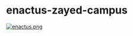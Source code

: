 # enactus-zayed-campus

[![enactus.png](https://i.postimg.cc/ZKF553FM/enactus.png)](https://postimg.cc/ykxHfDGm)
